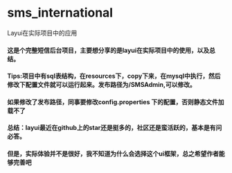 # sms_international
Layui在实际项目中的应用

#### 这是个完整短信后台项目，主要想分享的是layui在实际项目中的使用，以及总结。
#### Tips:项目中有sql表结构，在resources下，copy下来，在mysql中执行，然后修改下配置文件就可以运行起来。发布路径为/SMSAdmin,可以修改。
#### 如果修改了发布路径，同事要修改config.properties 下的配置，否则静态文件加载不了
#### 总结：layui最近在github上的star还是挺多的，社区还是蛮活跃的，基本是有问必答。
####     但是，实际体验并不是很好，我不知道为什么会选择这个ui框架，总之希望作者能够完善吧
